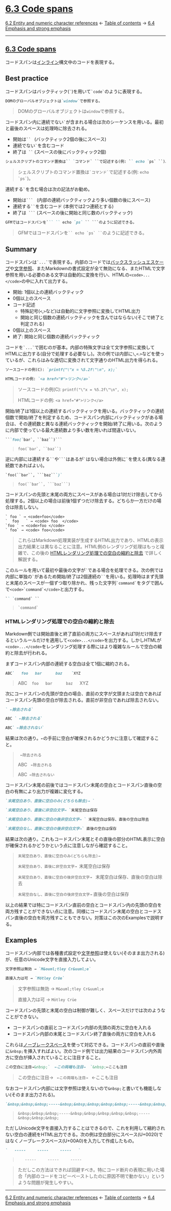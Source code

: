 # [6.3 Code spans](https://higuma.github.io/github-flabored-markdown/#code-spans)

[6.2 Entity and numeric character references](entity-and-numeric-character-references.md)
← [Table of contents](index.md) →
[6.4 Emphasis and strong emphasis](emphasis-and-strong-emphasis.md)

------------------------------------------------------------------------

## [6.3 Code spans](https://higuma.github.io/github-flabored-markdown/#code-spans)

コードスパンは[インライン]構文中のコードを表現する。

## Best practice

コードスパンはバックティック(`` ` ``)を用いて`` `code` ``のように表現する。

```markdown
DOMのグローバルオブジェクトは`window`で参照する。
```

> DOMのグローバルオブジェクトは`window`で参照する。

コードスパン内に連続でない`` ` ``が含まれる場合は次のシーケンスを用いる。最初と最後のスペースは処理時に除去される。

* 開始は``` ``  ```&nbsp;(バックティック2個の後にスペース)
* 連続でない`` ` ``を含むコード
* 終了は```  `` ```&nbsp;(スペースの後にバックティック2個)

```markdown
シェルスクリプトのコマンド置換は`` `コマンド` ``で記述する(例: `` echo `ps` ``)。
```

> シェルスクリプトのコマンド置換は`` `コマンド` ``で記述する(例: `` echo `ps` ``)。

連続する`` ` ``を含む場合は次の記法がお勧め。

* 開始は```` ```  ````&nbsp;(内部の連続バックティックより多い個数の後にスペース)
* 連続する``` `` ```を含むコード (本例では2つ連続とする)
* 終了は````  ``` ````&nbsp;(スペースの後に開始と同じ数のバックティック)

```markdown
GFMではコードスパンを``` `` echo `ps` `` ```のように記述できる。
```

> GFMではコードスパンを``` `` echo `ps` `` ```のように記述できる。

## Summary

コードスパンは`` `...` ``で表現する。内部のコードでは[バックスラッシュエスケープ]や[文字参照]、またMarkdownの書式設定が全て無効になる、またHTMLで文字参照を用いる必要のある文字は自動的に変換を行い、HTMLの`<code>...</code>`の中に入れて出力する。

* 開始: 1個以上の連続バックティック
* 0個以上のスペース
* コード記述
    * 特殊記号(`<`,`>`など)は自動的に文字参照に変換してHTML出力
    * 開始と同じ個数の連続バックティックを含んではならない(そこで終了と判定される)
* 0個以上のスペース
* 終了: 開始と同じ個数の連続バックティック

コードを`` `...` ``で囲むのが基本。内部の特殊文字は全て文字参照に変換してHTMLに出力する(自分で処理する必要なし)。次の例では内部に`\`,`<`.`>`などを使っているが、これらはみな適切に変換されて文字通りのHTML出力を得られる。

```markdown
ソースコードの例(C): `printf("\"x = %5.2f\"\n", x);`

HTMLコードの例: `<a href="#">リンク</a>`
```

> ソースコードの例(C): `printf("\"x = %5.2f\"\n", x);`
> 
> HTMLコードの例: `<a href="#">リンク</a>`

開始/終了は1個以上の連続するバックティックを用いる。バックティックの連続個数で開始/終了を判定するため、コードスパン内部にバックティックがある場合は、その連続数と異なる連続バックティックを開始/終了に用いる。次のように内部で使っている最大連続数より多い数を用いれば間違いない。

```markdown
```foo(`bar`, ``baz``)```
```

> ```foo(`bar`, ``baz``)```

逆に内部には連続する` `` `や` ``` `はあるが`` ` ``はない場合は外側に`` ` ``を使える(異なる連続数であればよい)。

```markdown
`foo(``bar``, ```baz```)`
```

> `foo(``bar``, ```baz```)`

コードスパンの先頭と末尾の両方にスペースがある場合は1対だけ除去してから処理する。2個以上の場合は前後1個ずつだけ除去する。どちらか一方だけの場合は除去しない。

```
` foo ` → <code>foo</code>
`  foo   ` → <code> foo  </code>
`foo ` → <code>foo </code>
` foo` → <code> foo</code>
```

> これらはMarkdown処理実装が生成するHTML出力であり、HTMLの表示出力結果とは異なることに注意。HTML側のレンダリング処理はもっと複雑で、この後の [HTMLレンダリング処理での空白の縮約と除去](#HTMLレンダリング処理での空白の縮約と除去) で詳しく解説する。

このルールを用いて最初や最後の文字が`` ` ``である場合を処理できる。次の例では内部に単独の`` ` ``があるため開始/終了は2個連続の` `` `を用いる。処理時はまず先頭と末尾のスペースが一個ずつ取り除かれ、残った文字列`` `command` ``をタグで囲んで``<code>`command`</code>``と出力する。

```markdown
`` `command` ``
```

> `` `command` ``

### HTMLレンダリング処理での空白の縮約と除去

Markdown側では開始直後と終了直前の両方にスペースがあれば1対だけ除去するというルールだけを適用して`<code>...</code>`を出力する。しかしHTMLが`<code>...</code>`をレンダリング処理する際にはより複雑なルールで空白の縮約と除去が行われる。

まずコードスパン内部の連続する空白は全て1個に縮約される。

```markdown
ABC`   foo   bar      baz    `XYZ
```

> ABC`   foo   bar      baz    `XYZ

次にコードスパンの先頭が空白の場合、直前の文字が文頭または空白であればコードスパン先頭の空白が除去される。直前が非空白であれば除去されない。

```markdown
` ←除去される`

ABC ` ←除去される`

ABC` ←除去されない`
```

結果は次の通り。`←`の手前に空白が確保されるかどうかに注意して確認すること。

> ` ←除去される`
> 
> ABC ` ←除去される`
> 
> ABC` ←除去されない`

コードスパン末尾の前後ではコードスパン末尾の空白とコードスパン直後の空白の有無により出力が複雑に変化する。

```markdown
`末尾空白あり、直後に空白のみ(どちらも除去)→ ` 

`末尾空白あり、直後に非空白文字→ `末尾空白は保存

`末尾空白あり、直後に空白の後非空白文字→ ` 末尾空白は保存、直後の空白は除去

`末尾空白なし、直後に空白の後非空白文字→` 直後の空白は保存
```

結果は次の通り。これもコードスパン末尾とその直後の部分のHTML表示に空白が確保されるかどうかという点に注意しながら確認すること。

> `末尾空白あり、直後に空白のみ(どちらも除去)→ ` 
> 
> `末尾空白あり、直後に非空白文字→ `末尾空白は保存
> 
> `末尾空白あり、直後に空白の後非空白文字→ ` 末尾空白は保存、直後の空白は除去
> 
> `末尾空白なし、直後に空白の後非空白文字→` 直後の空白は保存

以上の結果では特にコードスパン直前の空白とコードスパン内の先頭の空白を両方残すことができない点に注意。同様にコードスパン末尾の空白とコードスパン直後の空白を両方残すこともできない。対策はこの次のExamplesで説明する。

## Examples

コードスパン内部では各種書式設定や[文字参照]は使えない(そのまま出力される)が、任意のUnicode文字を直接入力してよい。

```markdown
文字参照は無効 → `M&ouml;tley Cr&uuml;e`

直接入力は可 → `Mötley Crüe`
```

> 文字参照は無効 → `M&ouml;tley Cr&uuml;e`
> 
> 直接入力は可 → `Mötley Crüe`

コードスパンの先頭と末尾の空白は制御が難しく、スペースだけでは次のようなことができない。

* コードスパンの直前とコードスパン内部の先頭の両方に空白を入れる
* コードスパン内部の末尾とコードスパン終了直後の両方に空白を入れる

これらは[ノーブレークスペース]を使って対応できる。コードスパンの直前や直後に`&nbsp;`を挿入すればよい。次のコード例では出力結果のコードスパン内外両方に空白が挿入されていることに注目すること。

```markdown
この空白に注目→&nbsp;`  ←この両端も注目→  `&nbsp;←ここも注目
```

> この空白に注目→&nbsp;`  ←この両端も注目→  `&nbsp;←ここも注目

なおコードスパン内部には文字参照は使えないので`&nbsp;`と書いても機能しない(そのまま出力される)。

```markdown
`&nbsp;&nbsp;&nbsp;-----&nbsp;&nbsp;&nbsp;&nbsp;&nbsp;-----&nbsp;&nbsp;&nbsp;`
```

> `&nbsp;&nbsp;&nbsp;-----&nbsp;&nbsp;&nbsp;&nbsp;&nbsp;-----&nbsp;&nbsp;&nbsp;`

ただしUnicode文字を直接入力することはできるので、これを利用して縮約されない空白の連続をHTML出力できる。次の例は空白部分にスペース(U+0020)ではなくノーブレークスペース(U+00A0)を入力して作成したもの。

```markdown
`   -----     -----     -----   `
```

> `   -----     -----     -----   `

> ただしこの方法はできれば回避すべき。特にコード断片の表現に用いた場合「内部のコードをコピーペーストしたのに原因不明で動かない」というような問題が発生しやすい。

------------------------------------------------------------------------

[6.2 Entity and numeric character references](entity-and-numeric-character-references.md)
← [Table of contents](index.md) →
[6.4 Emphasis and strong emphasis](emphasis-and-strong-emphasis.md)

[インライン]: inlines.md
[ノーブレークスペース]: https://ja.wikipedia.org/wiki/ノーブレークスペース
[バックスラッシュエスケープ]: backslash-escapes.md
[文字参照]: entity-and-numeric-character-references.md
